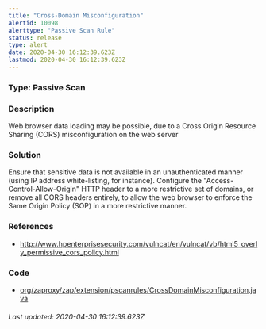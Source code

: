 ```yaml
---
title: "Cross-Domain Misconfiguration"
alertid: 10098
alerttype: "Passive Scan Rule"
status: release
type: alert
date: 2020-04-30 16:12:39.623Z
lastmod: 2020-04-30 16:12:39.623Z
---
```

### Type: Passive Scan

### Description
Web browser data loading may be possible, due to a Cross Origin Resource Sharing (CORS) misconfiguration on the web server

### Solution

Ensure that sensitive data is not available in an unauthenticated manner (using IP address white-listing, for instance).
Configure the "Access-Control-Allow-Origin" HTTP header to a more restrictive set of domains, or remove all CORS headers entirely, to allow the web browser to enforce the Same Origin Policy (SOP) in a more restrictive manner.

### References

* http://www.hpenterprisesecurity.com/vulncat/en/vulncat/vb/html5_overly_permissive_cors_policy.html

### Code

 * [org/zaproxy/zap/extension/pscanrules/CrossDomainMisconfiguration.java](https://github.com/zaproxy/zap-extensions/blob/master/addOns/pscanrules/src/main/java/org/zaproxy/zap/extension/pscanrules/CrossDomainMisconfiguration.java)

###### Last updated: 2020-04-30 16:12:39.623Z
